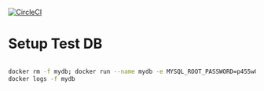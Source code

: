 [![CircleCI](https://circleci.com/bb/nad2000/extracting-cell-formula-blocks-from-excel-file-and-writing-to.svg?style=svg)](https://circleci.com/bb/nad2000/extracting-cell-formula-blocks-from-excel-file-and-writing-to)


# Setup Test DB

```bash

docker rm -f mydb; docker run --name mydb -e MYSQL_ROOT_PASSWORD=p455w0rd -e MYSQL_DATABASE=blocks -p 3306:3306 -d mysql:5 --character-set-server=utf8 --collation-server=utf8_bin --default-authentication-plugin=mysql_native_password
docker logs -f mydb
```

